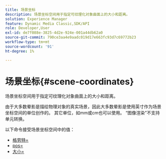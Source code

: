 ```yaml
---
title: 场景坐标
description: 场景坐标空间用于指定可纹理化对象曲面上的大小和距离。
solution: Experience Manager
feature: Dynamic Media Classic,SDK/API
role: Developer,User
exl-id: de7f088e-3825-4d2e-924e-001a44db62a0
source-git-commit: 790ce3aa4e9aadc019d17e663fc93d7c69772b23
workflow-type: tm+mt
source-wordcount: '91'
ht-degree: 1%

---
```


# 场景坐标{#scene-coordinates}

场景坐标空间用于指定可纹理化对象曲面上的大小和距离。

由于大多数晕影是描绘物理对象的真实场景，因此大多数晕影是使用英寸作为场景坐标空间的单位创作的。 其它单位，如mm或cm也可以使用。 “图像渲染”不支持单元转换。

以下命令接受场景坐标空间中的值：

* [格劳特=](../../../../../../ir-api/http-protocol/image-rendering-api-ref/c-ir-http-protocol-ref/c-ir-http-protocol-command-reference/r-ir-grout.md#reference-73651cbbbc344adba2626ef950d3672a)
* [pos=](../../../../../../ir-api/http-protocol/image-rendering-api-ref/c-ir-http-protocol-ref/c-ir-http-protocol-command-reference/r-ir-pos.md#reference-22c10904a0ce4c8bb41c2c78104221b8)
* [大小=](../../../../../../ir-api/http-protocol/image-rendering-api-ref/c-ir-http-protocol-ref/c-ir-http-protocol-command-reference/r-ir-http-size.md#reference-1220d6fbcde4479aba91de7adacdc988)
